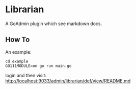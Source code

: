 # Librarian

A GoAdmin plugin which see markdown docs.

## How To

An example: 

```
cd example
GO111MODULE=on go run main.go
```

login and then visit: [http://localhost:9033/admin/librarian/def/view/README.md](http://localhost:9033/admin/librarian/def/view/README.md)